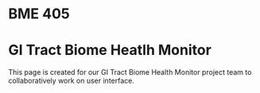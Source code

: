 # BME 405
# GI Tract Biome Heatlh Monitor

This page is created for our GI Tract Biome Health Monitor project team to collaboratively work on user interface.